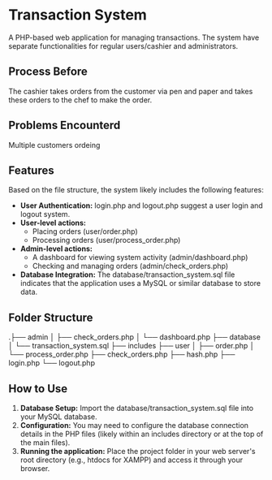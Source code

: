 # Transaction System

A PHP-based web application for managing transactions. The system have separate functionalities for regular users/cashier and administrators.

## Process Before
The cashier takes orders from the customer via pen and paper and takes these orders to the chef to make the order.

## Problems Encounterd
Multiple customers ordeing


## Features

Based on the file structure, the system likely includes the following features:

*   **User Authentication:** login.php and logout.php suggest a user login and logout system.
*   **User-level actions:**
    *   Placing orders (user/order.php)
    *   Processing orders (user/process_order.php)
*   **Admin-level actions:**
    *   A dashboard for viewing system activity (admin/dashboard.php)
    *   Checking and managing orders (admin/check_orders.php)
*   **Database Integration:** The database/transaction_system.sql file indicates that the application uses a MySQL or similar database to store data.

## Folder Structure

.├── admin
│   ├── check_orders.php
│   └── dashboard.php
├── database
│   └── transaction_system.sql
├── includes
├── user
│   ├── order.php
│   └── process_order.php
├── check_orders.php
├── hash.php
├── login.php
└── logout.php


## How to Use

1.  **Database Setup:** Import the database/transaction_system.sql file into your MySQL database.
2.  **Configuration:** You may need to configure the database connection details in the PHP files (likely within an includes directory or at the top of the main files).
3.  **Running the application:** Place the project folder in your web server's root directory (e.g., htdocs for XAMPP) and access it through your browser.

